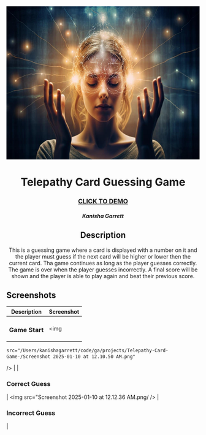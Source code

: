 <div id="header" align="center">

  <img src="./rtms-telepathy-neurosicnce.jpg" width="800" height="400">

</div>

   <div id="description" align="center">

  # Telepathy Card Guessing Game

  ### [CLICK TO DEMO](http://127.0.0.1:5500/index.html)

  ##### Kanisha Garrett 


  ## Description
  This is a guessing game where a card is displayed with a number on it and the player must  guess if the next card will be higher or lower then the current card. Tha game continues as long as the player guesses correctly. The game is over when the player guesses incorrectly.  A final score will be shown and the player is able to play again and beat their previous score. 
</div>

  ##  Screenshots 

  |   Description | Screenshot | 
  |:-------------:| -----------|
  | <h3> Game Start</h3> | <img
    src="/Users/kanishagarrett/code/ga/projects/Telepathy-Card-Game-/Screenshot 2025-01-10 at 12.10.50 AM.png"
  /> |
  | <h3> Correct Guess</h3> | <img
  src="Screenshot 2025-01-10 at 12.12.36 AM.png/
  /> |
  <h3> Incorrect Guess </h3> | <img
    src="/Screenshot 2025-01-10 at 12.13.44 AM.png